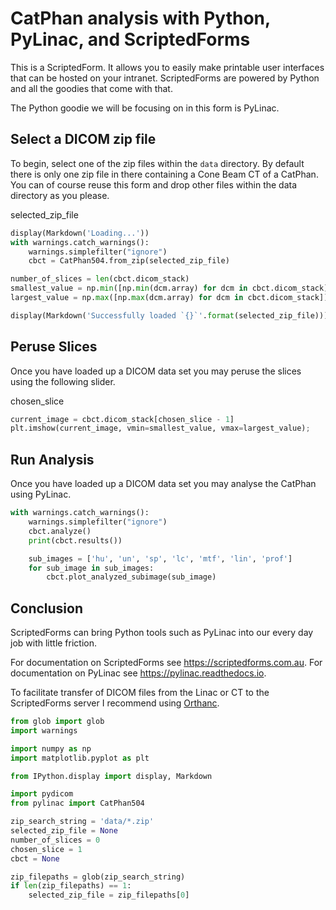 <!-- markdownlint-disable MD033 -->

# CatPhan analysis with Python, PyLinac, and ScriptedForms

This is a ScriptedForm. It allows you to easily make printable user interfaces that can be hosted on your intranet. ScriptedForms are powered by Python and all the goodies that come with that.

The Python goodie we will be focusing on in this form is PyLinac.

## Select a DICOM zip file

To begin, select one of the zip files within the `data` directory. By default there is only one zip file in there containing a Cone Beam CT of a CatPhan. You can of course reuse this form and drop other files within the data directory as you please.

<variable-dropdown items="zip_filepaths" label="Select the conebeam zip file">
  selected_zip_file
</variable-dropdown>

<section-button conditional="selected_zip_file" value="Load DICOM zip file">

```python
display(Markdown('Loading...'))
with warnings.catch_warnings():
    warnings.simplefilter("ignore")
    cbct = CatPhan504.from_zip(selected_zip_file)

number_of_slices = len(cbct.dicom_stack)
smallest_value = np.min([np.min(dcm.array) for dcm in cbct.dicom_stack])
largest_value = np.max([np.max(dcm.array) for dcm in cbct.dicom_stack])

display(Markdown('Successfully loaded `{}`'.format(selected_zip_file)))
```

</section-button>

## Peruse Slices

Once you have loaded up a DICOM data set you may peruse the slices using the following slider.

<section-live>

<variable-slider min="1" max="number_of_slices" label="Select a slice">
  chosen_slice
</variable-slider>

```python
current_image = cbct.dicom_stack[chosen_slice - 1]
plt.imshow(current_image, vmin=smallest_value, vmax=largest_value);
```

</section-live>

## Run Analysis

Once you have loaded up a DICOM data set you may analyse the CatPhan using PyLinac.

<section-button conditional="cbct is not None" value="Run Analysis">

```python
with warnings.catch_warnings():
    warnings.simplefilter("ignore")
    cbct.analyze()
    print(cbct.results())

    sub_images = ['hu', 'un', 'sp', 'lc', 'mtf', 'lin', 'prof']
    for sub_image in sub_images:
        cbct.plot_analyzed_subimage(sub_image)
```

</section-button>

## Conclusion

ScriptedForms can bring Python tools such as PyLinac into our every day job with little friction.

For documentation on ScriptedForms see <https://scriptedforms.com.au>. For documentation on PyLinac see <https://pylinac.readthedocs.io>.

To facilitate transfer of DICOM files from the Linac or CT to the ScriptedForms server I recommend using [Orthanc](https://www.orthanc-server.com/).

<section-start>

```python
from glob import glob
import warnings

import numpy as np
import matplotlib.pyplot as plt

from IPython.display import display, Markdown

import pydicom
from pylinac import CatPhan504

zip_search_string = 'data/*.zip'
selected_zip_file = None
number_of_slices = 0
chosen_slice = 1
cbct = None
```

</section-start>

<section-filechange onLoad paths="[zip_search_string]">

```python
zip_filepaths = glob(zip_search_string)
if len(zip_filepaths) == 1:
    selected_zip_file = zip_filepaths[0]
```

</section-filechange>